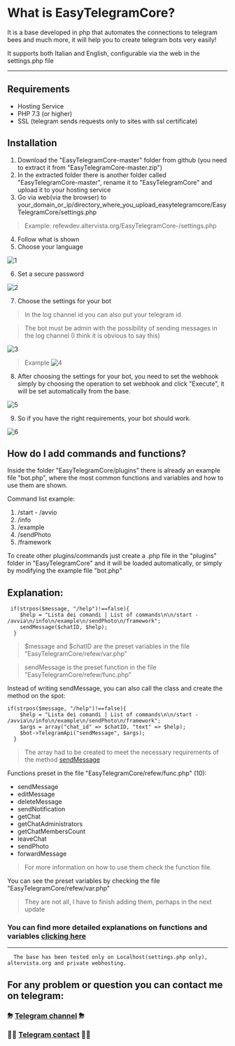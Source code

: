 # What is EasyTelegramCore?
It is a base developed in php that automates the connections to telegram bees and much more, it will help you to create telegram bots very easily!

It supports both Italian and English, configurable via the web in the settings.php file

------

## Requirements
- Hosting Service
- PHP 7.3 (or higher)
- SSL (telegram sends requests only to sites with ssl certificate)

## Installation
1) Download the "EasyTelegramCore-master" folder from github (you need to extract it from "EasyTelegramCore-master.zip")
2) In the extracted folder there is another folder called "EasyTelegramCore-master", rename it to "EasyTelegramCore" and upload it to your hosting service
3) Go via web(via the browser) to your_domain_or_ip/directory_where_you_upload_easytelegramcore/EasyTelegramCore/settings.php
> Example: refewdev.altervista.org/EasyTelegramCore-/settings.php
4) Follow what is shown
5) Choose your language

![1](https://github.com/RefewDev/EasyTelegramCore/blob/master/docs/en/1.png)

6) Set a secure password

![2](https://github.com/RefewDev/EasyTelegramCore/blob/master/docs/en/2.png)

7) Choose the settings for your bot
> In the log channel id you can also put your telegram id

> The bot must be admin with the possibility of sending messages in the log channel (I think it is obvious to say this)

![3](https://github.com/RefewDev/EasyTelegramCore/blob/master/docs/en/3.png)

> Example
![4](https://github.com/RefewDev/EasyTelegramCore/blob/master/docs/en/4.png)

8) After choosing the settings for your bot, you need to set the webhook simply by choosing the operation to set webhook and click "Execute", it will be set automatically from the base.

![5](https://github.com/RefewDev/EasyTelegramCore/blob/master/docs/en/5.png)

9) So if you have the right requirements, your bot should work.

![6](https://github.com/RefewDev/EasyTelegramCore/blob/master/docs/en/6.png)

## How do I add commands and functions?
Inside the folder "EasyTelegramCore/plugins" there is already an example file "bot.php", where the most common functions and variables and how to use them are shown.

Command list example:
1) /start - /avvio
2) /info
3) /example
4) /sendPhoto
5) /framework

To create other plugins/commands just create a .php file in the "plugins" folder in "EasyTelegramCore" and it will be loaded automatically, or simply by modifying the example file "bot.php"

Explanation:
------
     if(strpos($message, "/help")!==false){
        $help = "Lista dei comandi | List of commands\n\n/start - /avvia\n/info\n/example\n/sendPhoto\n/framework";
        sendMessage($chatID, $help);
      }
> $message and $chatID are the preset variables in the file "EasyTelegramCore/refew/var.php"

> sendMessage is the preset function in the file "EasyTelegramCore/refew/func.php"

Instead of writing sendMessage, you can also call the class and create the method on the spot:

    if(strpos($message, "/help")!==false){
        $help = "Lista dei comandi | List of commands\n\n/start - /avvia\n/info\n/example\n/sendPhoto\n/framework";
        $args = array("chat_id" => $chatID, "text" => $help);
        $bot->TelegramApi("sendMessage", $args);
      }
> The array had to be created to meet the necessary requirements of the method [sendMessage](https://core.telegram.org/bots/api#sendmessage)

Functions preset in the file "EasyTelegramCore/refew/func.php" (10):
- sendMessage
- editMessage
- deleteMessage
- sendNotification
- getChat
- getChatAdministrators
- getChatMembersCount
- leaveChat
- sendPhoto
- forwardMessage
> For more information on how to use them check the function file. 

You can see the preset variables by checking the file "EasyTelegramCore/refew/var.php"
> They are not all, I have to finish adding them, perhaps in the next update

### You can find more detailed explanations on functions and variables [clicking here](https://core.telegram.org/bots/api)
------

      The base has been tested only on Localhost(settings.php only), altervista.org and private webhosting.

## For any problem or question you can contact me on telegram:
### ⛈ [Telegram channel](https://t.me/RefewDev) ⛈
### 👨‍💻 [Telegram contact](https://t.me/Refew) 👨‍💻
